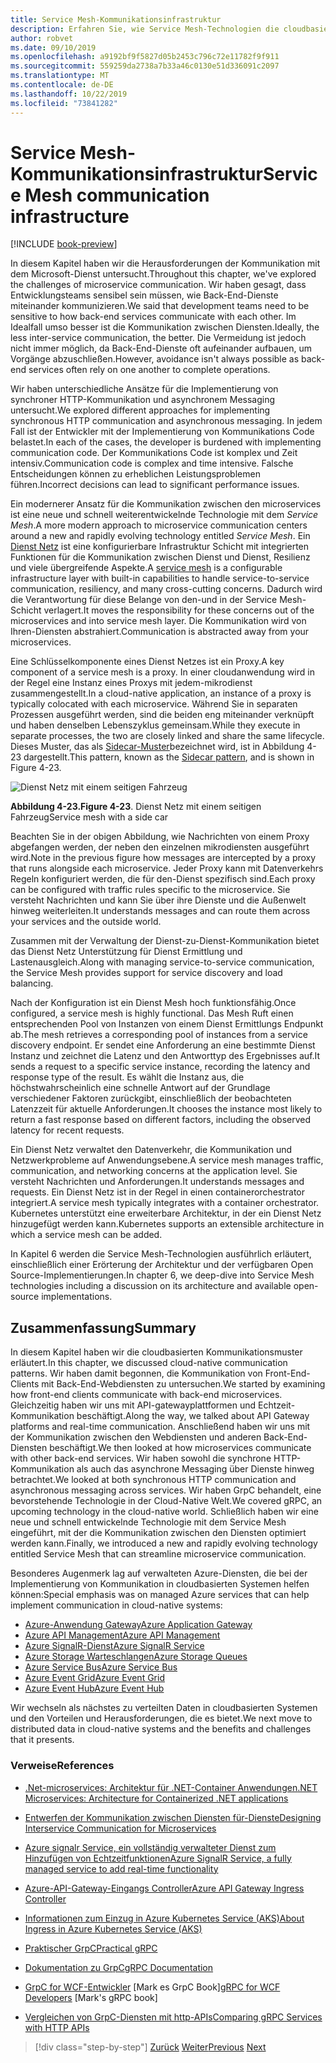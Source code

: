 ```yaml
---
title: Service Mesh-Kommunikationsinfrastruktur
description: Erfahren Sie, wie Service Mesh-Technologien die cloudbasierte mikroservicekommunikation optimieren.
author: robvet
ms.date: 09/10/2019
ms.openlocfilehash: a9192bf9f5827d05b2453c796c72e11782f9f911
ms.sourcegitcommit: 559259da2738a7b33a46c0130e51d336091c2097
ms.translationtype: MT
ms.contentlocale: de-DE
ms.lasthandoff: 10/22/2019
ms.locfileid: "73841282"
---
```

# <a name="service-mesh-communication-infrastructure"></a><span data-ttu-id="bad4b-103">Service Mesh-Kommunikationsinfrastruktur</span><span class="sxs-lookup"><span data-stu-id="bad4b-103">Service Mesh communication infrastructure</span></span>

[!INCLUDE [book-preview](../../../includes/book-preview.md)]

<span data-ttu-id="bad4b-104">In diesem Kapitel haben wir die Herausforderungen der Kommunikation mit dem Microsoft-Dienst untersucht.</span><span class="sxs-lookup"><span data-stu-id="bad4b-104">Throughout this chapter, we've explored the challenges of microservice communication.</span></span> <span data-ttu-id="bad4b-105">Wir haben gesagt, dass Entwicklungsteams sensibel sein müssen, wie Back-End-Dienste miteinander kommunizieren.</span><span class="sxs-lookup"><span data-stu-id="bad4b-105">We said that development teams need to be sensitive to how back-end services communicate with each other.</span></span> <span data-ttu-id="bad4b-106">Im Idealfall umso besser ist die Kommunikation zwischen Diensten.</span><span class="sxs-lookup"><span data-stu-id="bad4b-106">Ideally, the less inter-service communication, the better.</span></span> <span data-ttu-id="bad4b-107">Die Vermeidung ist jedoch nicht immer möglich, da Back-End-Dienste oft aufeinander aufbauen, um Vorgänge abzuschließen.</span><span class="sxs-lookup"><span data-stu-id="bad4b-107">However, avoidance isn't always possible as back-end services often rely on one another to complete operations.</span></span>

<span data-ttu-id="bad4b-108">Wir haben unterschiedliche Ansätze für die Implementierung von synchroner HTTP-Kommunikation und asynchronem Messaging untersucht.</span><span class="sxs-lookup"><span data-stu-id="bad4b-108">We explored different approaches for implementing synchronous HTTP communication and asynchronous messaging.</span></span> <span data-ttu-id="bad4b-109">In jedem Fall ist der Entwickler mit der Implementierung von Kommunikations Code belastet.</span><span class="sxs-lookup"><span data-stu-id="bad4b-109">In each of the cases, the developer is burdened with implementing communication code.</span></span> <span data-ttu-id="bad4b-110">Der Kommunikations Code ist komplex und Zeit intensiv.</span><span class="sxs-lookup"><span data-stu-id="bad4b-110">Communication code is complex and time intensive.</span></span> <span data-ttu-id="bad4b-111">Falsche Entscheidungen können zu erheblichen Leistungsproblemen führen.</span><span class="sxs-lookup"><span data-stu-id="bad4b-111">Incorrect decisions can lead to significant performance issues.</span></span>

<span data-ttu-id="bad4b-112">Ein modernerer Ansatz für die Kommunikation zwischen den microservices ist eine neue und schnell weiterentwickelnde Technologie mit dem *Service Mesh*.</span><span class="sxs-lookup"><span data-stu-id="bad4b-112">A more modern approach to microservice communication centers around a new and rapidly evolving technology entitled *Service Mesh*.</span></span> <span data-ttu-id="bad4b-113">Ein [Dienst Netz](https://www.nginx.com/blog/what-is-a-service-mesh/) ist eine konfigurierbare Infrastruktur Schicht mit integrierten Funktionen für die Kommunikation zwischen Dienst und Dienst, Resilienz und viele übergreifende Aspekte.</span><span class="sxs-lookup"><span data-stu-id="bad4b-113">A [service mesh](https://www.nginx.com/blog/what-is-a-service-mesh/) is a configurable infrastructure layer with built-in capabilities to handle service-to-service communication, resiliency, and many cross-cutting concerns.</span></span> <span data-ttu-id="bad4b-114">Dadurch wird die Verantwortung für diese Belange von den-und in der Service Mesh-Schicht verlagert.</span><span class="sxs-lookup"><span data-stu-id="bad4b-114">It moves the responsibility for these concerns out of the microservices and into service mesh layer.</span></span> <span data-ttu-id="bad4b-115">Die Kommunikation wird von Ihren-Diensten abstrahiert.</span><span class="sxs-lookup"><span data-stu-id="bad4b-115">Communication is abstracted away from your microservices.</span></span>

<span data-ttu-id="bad4b-116">Eine Schlüsselkomponente eines Dienst Netzes ist ein Proxy.</span><span class="sxs-lookup"><span data-stu-id="bad4b-116">A key component of a service mesh is a proxy.</span></span> <span data-ttu-id="bad4b-117">In einer cloudanwendung wird in der Regel eine Instanz eines Proxys mit jedem-mikrodienst zusammengestellt.</span><span class="sxs-lookup"><span data-stu-id="bad4b-117">In a cloud-native application, an instance of a proxy is typically colocated with each microservice.</span></span> <span data-ttu-id="bad4b-118">Während Sie in separaten Prozessen ausgeführt werden, sind die beiden eng miteinander verknüpft und haben denselben Lebenszyklus gemeinsam.</span><span class="sxs-lookup"><span data-stu-id="bad4b-118">While they execute in separate processes, the two are closely linked and share the same lifecycle.</span></span> <span data-ttu-id="bad4b-119">Dieses Muster, das als [Sidecar-Muster](https://docs.microsoft.com/azure/architecture/patterns/sidecar)bezeichnet wird, ist in Abbildung 4-23 dargestellt.</span><span class="sxs-lookup"><span data-stu-id="bad4b-119">This pattern, known as the [Sidecar pattern](https://docs.microsoft.com/azure/architecture/patterns/sidecar), and is shown in Figure 4-23.</span></span>

![Dienst Netz mit einem seitigen Fahrzeug](./media/service-mesh-with-side-car.png)

<span data-ttu-id="bad4b-121">**Abbildung 4-23.**</span><span class="sxs-lookup"><span data-stu-id="bad4b-121">**Figure 4-23**.</span></span> <span data-ttu-id="bad4b-122">Dienst Netz mit einem seitigen Fahrzeug</span><span class="sxs-lookup"><span data-stu-id="bad4b-122">Service mesh with a side car</span></span>

<span data-ttu-id="bad4b-123">Beachten Sie in der obigen Abbildung, wie Nachrichten von einem Proxy abgefangen werden, der neben den einzelnen mikrodiensten ausgeführt wird.</span><span class="sxs-lookup"><span data-stu-id="bad4b-123">Note in the previous figure how messages are intercepted by a proxy that runs alongside each microservice.</span></span> <span data-ttu-id="bad4b-124">Jeder Proxy kann mit Datenverkehrs Regeln konfiguriert werden, die für den-Dienst spezifisch sind.</span><span class="sxs-lookup"><span data-stu-id="bad4b-124">Each proxy can be configured with traffic rules specific to the microservice.</span></span> <span data-ttu-id="bad4b-125">Sie versteht Nachrichten und kann Sie über ihre Dienste und die Außenwelt hinweg weiterleiten.</span><span class="sxs-lookup"><span data-stu-id="bad4b-125">It understands messages and can route them across your services and the outside world.</span></span>

<span data-ttu-id="bad4b-126">Zusammen mit der Verwaltung der Dienst-zu-Dienst-Kommunikation bietet das Dienst Netz Unterstützung für Dienst Ermittlung und Lastenausgleich.</span><span class="sxs-lookup"><span data-stu-id="bad4b-126">Along with managing service-to-service communication, the Service Mesh provides support for service discovery and load balancing.</span></span>

<span data-ttu-id="bad4b-127">Nach der Konfiguration ist ein Dienst Mesh hoch funktionsfähig.</span><span class="sxs-lookup"><span data-stu-id="bad4b-127">Once configured, a service mesh is highly functional.</span></span> <span data-ttu-id="bad4b-128">Das Mesh Ruft einen entsprechenden Pool von Instanzen von einem Dienst Ermittlungs Endpunkt ab.</span><span class="sxs-lookup"><span data-stu-id="bad4b-128">The mesh retrieves a corresponding pool of instances from a service discovery endpoint.</span></span> <span data-ttu-id="bad4b-129">Er sendet eine Anforderung an eine bestimmte Dienst Instanz und zeichnet die Latenz und den Antworttyp des Ergebnisses auf.</span><span class="sxs-lookup"><span data-stu-id="bad4b-129">It sends a request to a specific service instance, recording the latency and response type of the result.</span></span> <span data-ttu-id="bad4b-130">Es wählt die Instanz aus, die höchstwahrscheinlich eine schnelle Antwort auf der Grundlage verschiedener Faktoren zurückgibt, einschließlich der beobachteten Latenzzeit für aktuelle Anforderungen.</span><span class="sxs-lookup"><span data-stu-id="bad4b-130">It chooses the instance most likely to return a fast response based on different factors, including the observed latency for recent requests.</span></span>

<span data-ttu-id="bad4b-131">Ein Dienst Netz verwaltet den Datenverkehr, die Kommunikation und Netzwerkprobleme auf Anwendungsebene.</span><span class="sxs-lookup"><span data-stu-id="bad4b-131">A service mesh manages traffic, communication, and networking concerns at the application level.</span></span> <span data-ttu-id="bad4b-132">Sie versteht Nachrichten und Anforderungen.</span><span class="sxs-lookup"><span data-stu-id="bad4b-132">It understands messages and requests.</span></span> <span data-ttu-id="bad4b-133">Ein Dienst Netz ist in der Regel in einen containerorchestrator integriert.</span><span class="sxs-lookup"><span data-stu-id="bad4b-133">A service mesh typically integrates with a container orchestrator.</span></span> <span data-ttu-id="bad4b-134">Kubernetes unterstützt eine erweiterbare Architektur, in der ein Dienst Netz hinzugefügt werden kann.</span><span class="sxs-lookup"><span data-stu-id="bad4b-134">Kubernetes supports an extensible architecture in which a service mesh can be added.</span></span>

<span data-ttu-id="bad4b-135">In Kapitel 6 werden die Service Mesh-Technologien ausführlich erläutert, einschließlich einer Erörterung der Architektur und der verfügbaren Open Source-Implementierungen.</span><span class="sxs-lookup"><span data-stu-id="bad4b-135">In chapter 6, we deep-dive into Service Mesh technologies including a discussion on its architecture and available open-source implementations.</span></span>

## <a name="summary"></a><span data-ttu-id="bad4b-136">Zusammenfassung</span><span class="sxs-lookup"><span data-stu-id="bad4b-136">Summary</span></span>

<span data-ttu-id="bad4b-137">In diesem Kapitel haben wir die cloudbasierten Kommunikationsmuster erläutert.</span><span class="sxs-lookup"><span data-stu-id="bad4b-137">In this chapter, we discussed cloud-native communication patterns.</span></span> <span data-ttu-id="bad4b-138">Wir haben damit begonnen, die Kommunikation von Front-End-Clients mit Back-End-Webdiensten zu untersuchen.</span><span class="sxs-lookup"><span data-stu-id="bad4b-138">We started by examining how front-end clients communicate with back-end microservices.</span></span> <span data-ttu-id="bad4b-139">Gleichzeitig haben wir uns mit API-gatewayplattformen und Echtzeit-Kommunikation beschäftigt.</span><span class="sxs-lookup"><span data-stu-id="bad4b-139">Along the way, we talked about API Gateway platforms and real-time communication.</span></span> <span data-ttu-id="bad4b-140">Anschließend haben wir uns mit der Kommunikation zwischen den Webdiensten und anderen Back-End-Diensten beschäftigt.</span><span class="sxs-lookup"><span data-stu-id="bad4b-140">We then looked at how microservices communicate with other back-end services.</span></span> <span data-ttu-id="bad4b-141">Wir haben sowohl die synchrone HTTP-Kommunikation als auch das asynchrone Messaging über Dienste hinweg betrachtet.</span><span class="sxs-lookup"><span data-stu-id="bad4b-141">We looked at both synchronous HTTP communication and asynchronous messaging across services.</span></span> <span data-ttu-id="bad4b-142">Wir haben GrpC behandelt, eine bevorstehende Technologie in der Cloud-Native Welt.</span><span class="sxs-lookup"><span data-stu-id="bad4b-142">We covered gRPC, an upcoming technology in the cloud-native world.</span></span> <span data-ttu-id="bad4b-143">Schließlich haben wir eine neue und schnell entwickelnde Technologie mit dem Service Mesh eingeführt, mit der die Kommunikation zwischen den Diensten optimiert werden kann.</span><span class="sxs-lookup"><span data-stu-id="bad4b-143">Finally, we introduced a new and rapidly evolving technology entitled Service Mesh that can streamline microservice communication.</span></span>

<span data-ttu-id="bad4b-144">Besonderes Augenmerk lag auf verwalteten Azure-Diensten, die bei der Implementierung von Kommunikation in cloudbasierten Systemen helfen können:</span><span class="sxs-lookup"><span data-stu-id="bad4b-144">Special emphasis was on managed Azure services that can help implement communication in cloud-native systems:</span></span>

- [<span data-ttu-id="bad4b-145">Azure-Anwendung Gateway</span><span class="sxs-lookup"><span data-stu-id="bad4b-145">Azure Application Gateway</span></span>](https://docs.microsoft.com/azure/application-gateway/overview)
- [<span data-ttu-id="bad4b-146">Azure API Management</span><span class="sxs-lookup"><span data-stu-id="bad4b-146">Azure API Management</span></span>](https://azure.microsoft.com/services/api-management/)
- [<span data-ttu-id="bad4b-147">Azure SignalR-Dienst</span><span class="sxs-lookup"><span data-stu-id="bad4b-147">Azure SignalR Service</span></span>](https://azure.microsoft.com/services/signalr-service/)
- [<span data-ttu-id="bad4b-148">Azure Storage Warteschlangen</span><span class="sxs-lookup"><span data-stu-id="bad4b-148">Azure Storage Queues</span></span>](https://docs.microsoft.com/azure/storage/queues/storage-queues-introduction)
- [<span data-ttu-id="bad4b-149">Azure Service Bus</span><span class="sxs-lookup"><span data-stu-id="bad4b-149">Azure Service Bus</span></span>](https://docs.microsoft.com/azure/service-bus-messaging/service-bus-messaging-overview)
- [<span data-ttu-id="bad4b-150">Azure Event Grid</span><span class="sxs-lookup"><span data-stu-id="bad4b-150">Azure Event Grid</span></span>](https://docs.microsoft.com/azure/event-grid/overview)
- [<span data-ttu-id="bad4b-151">Azure Event Hub</span><span class="sxs-lookup"><span data-stu-id="bad4b-151">Azure Event Hub</span></span>](https://azure.microsoft.com/services/event-hubs/)

<span data-ttu-id="bad4b-152">Wir wechseln als nächstes zu verteilten Daten in cloudbasierten Systemen und den Vorteilen und Herausforderungen, die es bietet.</span><span class="sxs-lookup"><span data-stu-id="bad4b-152">We next move to distributed data in cloud-native systems and the benefits and challenges that it presents.</span></span>

### <a name="references"></a><span data-ttu-id="bad4b-153">Verweise</span><span class="sxs-lookup"><span data-stu-id="bad4b-153">References</span></span>

- [<span data-ttu-id="bad4b-154">.Net-microservices: Architektur für .NET-Container Anwendungen</span><span class="sxs-lookup"><span data-stu-id="bad4b-154">.NET Microservices: Architecture for Containerized .NET applications</span></span>](https://dotnet.microsoft.com/download/thank-you/microservices-architecture-ebook)

- [<span data-ttu-id="bad4b-155">Entwerfen der Kommunikation zwischen Diensten für-Dienste</span><span class="sxs-lookup"><span data-stu-id="bad4b-155">Designing Interservice Communication for Microservices</span></span>](https://docs.microsoft.com/azure/architecture/microservices/design/interservice-communication)

- [<span data-ttu-id="bad4b-156">Azure signalr Service, ein vollständig verwalteter Dienst zum Hinzufügen von Echtzeitfunktionen</span><span class="sxs-lookup"><span data-stu-id="bad4b-156">Azure SignalR Service, a fully managed service to add real-time functionality</span></span>](https://azure.microsoft.com/blog/azure-signalr-service-a-fully-managed-service-to-add-real-time-functionality/)

- [<span data-ttu-id="bad4b-157">Azure-API-Gateway-Eingangs Controller</span><span class="sxs-lookup"><span data-stu-id="bad4b-157">Azure API Gateway Ingress Controller</span></span>](https://azure.github.io/application-gateway-kubernetes-ingress/)

- [<span data-ttu-id="bad4b-158">Informationen zum Einzug in Azure Kubernetes Service (AKS)</span><span class="sxs-lookup"><span data-stu-id="bad4b-158">About Ingress in Azure Kubernetes Service (AKS)</span></span>](https://vincentlauzon.com/2018/10/10/about-ingress-in-azure-kubernetes-service-aks/)

- [<span data-ttu-id="bad4b-159">Praktischer GrpC</span><span class="sxs-lookup"><span data-stu-id="bad4b-159">Practical gRPC</span></span>](https://www.worldcat.org/title/practical-grpc/oclc/1042342319)

- [<span data-ttu-id="bad4b-160">Dokumentation zu GrpC</span><span class="sxs-lookup"><span data-stu-id="bad4b-160">gRPC Documentation</span></span>](https://grpc.io/docs/guides/)

- <span data-ttu-id="bad4b-161">[GrpC for WCF-Entwickler](https://bing.com) [Mark es GrpC Book]</span><span class="sxs-lookup"><span data-stu-id="bad4b-161">[gRPC for WCF Developers](https://bing.com) [Mark's gRPC book]</span></span>

- [<span data-ttu-id="bad4b-162">Vergleichen von GrpC-Diensten mit http-APIs</span><span class="sxs-lookup"><span data-stu-id="bad4b-162">Comparing gRPC Services with HTTP APIs</span></span>](https://docs.microsoft.com/aspnet/core/grpc/comparison?view=aspnetcore-3.0)

>[!div class="step-by-step"]
><span data-ttu-id="bad4b-163">[Zurück](rest-grpc.md)
>[Weiter](distributed-data.md)</span><span class="sxs-lookup"><span data-stu-id="bad4b-163">[Previous](rest-grpc.md)
[Next](distributed-data.md)</span></span>
